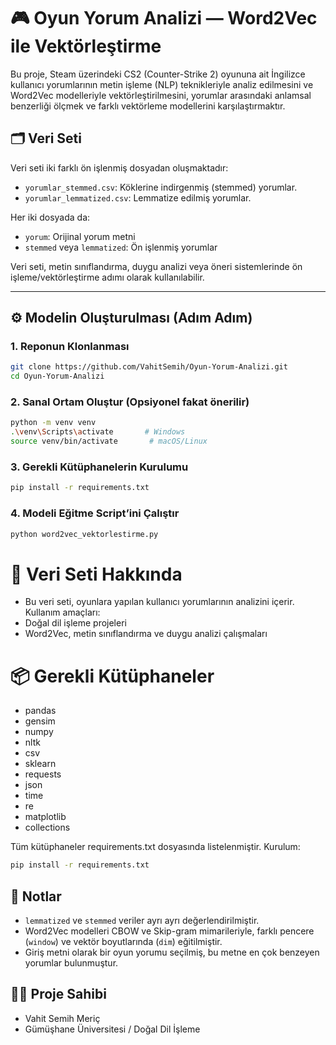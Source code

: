 # 🎮 Oyun Yorum Analizi — Word2Vec ile Vektörleştirme

Bu proje, Steam üzerindeki CS2 (Counter-Strike 2) oyununa ait İngilizce kullanıcı yorumlarının metin işleme (NLP) teknikleriyle analiz edilmesini ve Word2Vec modelleriyle vektörleştirilmesini, yorumlar arasındaki anlamsal benzerliği ölçmek ve farklı vektörleme modellerini karşılaştırmaktır.

## 🗂️ Veri Seti

Veri seti iki farklı ön işlenmiş dosyadan oluşmaktadır:
- `yorumlar_stemmed.csv`: Köklerine indirgenmiş (stemmed) yorumlar.
- `yorumlar_lemmatized.csv`: Lemmatize edilmiş yorumlar.

Her iki dosyada da:
- `yorum`: Orijinal yorum metni
- `stemmed` veya `lemmatized`: Ön işlenmiş yorumlar

Veri seti, metin sınıflandırma, duygu analizi veya öneri sistemlerinde ön işleme/vektörleştirme adımı olarak kullanılabilir.

---

## ⚙️ Modelin Oluşturulması (Adım Adım)

### 1. Reponun Klonlanması

```bash
git clone https://github.com/VahitSemih/Oyun-Yorum-Analizi.git
cd Oyun-Yorum-Analizi
```

### 2. Sanal Ortam Oluştur (Opsiyonel fakat önerilir)

```bash
python -m venv venv
.\venv\Scripts\activate       # Windows
source venv/bin/activate       # macOS/Linux
```

### 3. Gerekli Kütüphanelerin Kurulumu
```bash
pip install -r requirements.txt
```
### 4. Modeli Eğitme Script’ini Çalıştır
```bash
python word2vec_vektorlestirme.py
```

# 🧠 Veri Seti Hakkında
- Bu veri seti, oyunlara yapılan kullanıcı yorumlarının analizini içerir. Kullanım amaçları:
- Doğal dil işleme projeleri
- Word2Vec, metin sınıflandırma ve duygu analizi çalışmaları


# 📦 Gerekli Kütüphaneler
- pandas
- gensim
- numpy
- nltk
- csv
- sklearn
- requests
- json
- time
- re
- matplotlib
- collections

Tüm kütüphaneler requirements.txt dosyasında listelenmiştir.
Kurulum:
```bash
pip install -r requirements.txt
```
## 📌 Notlar

- `lemmatized` ve `stemmed` veriler ayrı ayrı değerlendirilmiştir.
- Word2Vec modelleri CBOW ve Skip-gram mimarileriyle, farklı pencere (`window`) ve vektör boyutlarında (`dim`) eğitilmiştir.
- Giriş metni olarak bir oyun yorumu seçilmiş, bu metne en çok benzeyen yorumlar bulunmuştur.

## 👨‍💻 Proje Sahibi

- Vahit Semih Meriç
- Gümüşhane Üniversitesi / Doğal Dil İşleme
